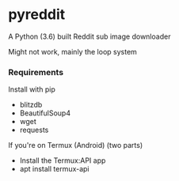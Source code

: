 # pyreddit
A Python (3.6) built Reddit sub image downloader

Might not work, mainly the loop system

### Requirements
Install with pip
  * blitzdb
  * BeautifulSoup4
  * wget
  * requests

If you're on Termux (Android) (two parts)
  * Install the Termux:API app
  * apt install termux-api
